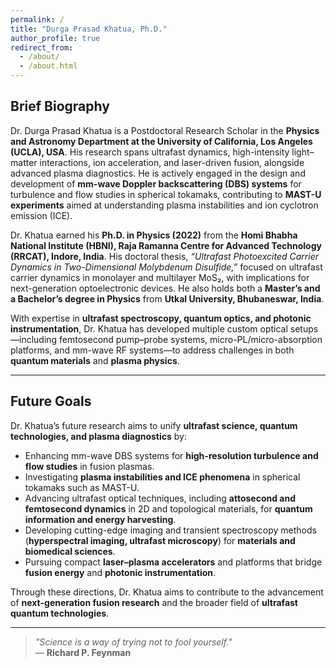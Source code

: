 ```yaml
---
permalink: /
title: "Durga Prasad Khatua, Ph.D."
author_profile: true
redirect_from: 
  - /about/
  - /about.html
---
```


## Brief Biography

Dr. Durga Prasad Khatua is a Postdoctoral Research Scholar in the **Physics and Astronomy Department at the University of California, Los Angeles (UCLA), USA**. His research spans ultrafast dynamics, high-intensity light–matter interactions, ion acceleration, and laser-driven fusion, alongside advanced plasma diagnostics. He is actively engaged in the design and development of **mm-wave Doppler backscattering (DBS) systems** for turbulence and flow studies in spherical tokamaks, contributing to **MAST-U experiments** aimed at understanding plasma instabilities and ion cyclotron emission (ICE).

Dr. Khatua earned his **Ph.D. in Physics (2022)** from the **Homi Bhabha National Institute (HBNI), Raja Ramanna Centre for Advanced Technology (RRCAT), Indore, India**. His doctoral thesis, *“Ultrafast Photoexcited Carrier Dynamics in Two-Dimensional Molybdenum Disulfide,”* focused on ultrafast carrier dynamics in monolayer and multilayer MoS₂, with implications for next-generation optoelectronic devices. He also holds both a **Master’s and a Bachelor’s degree in Physics** from **Utkal University, Bhubaneswar, India**.

With expertise in **ultrafast spectroscopy, quantum optics, and photonic instrumentation**, Dr. Khatua has developed multiple custom optical setups—including femtosecond pump–probe systems, micro-PL/micro-absorption platforms, and mm-wave RF systems—to address challenges in both **quantum materials** and **plasma physics**.

---

## Future Goals

Dr. Khatua’s future research aims to unify **ultrafast science, quantum technologies, and plasma diagnostics** by:  

- Enhancing mm-wave DBS systems for **high-resolution turbulence and flow studies** in fusion plasmas.  
- Investigating **plasma instabilities and ICE phenomena** in spherical tokamaks such as MAST-U.  
- Advancing ultrafast optical techniques, including **attosecond and femtosecond dynamics** in 2D and topological materials, for **quantum information and energy harvesting**.  
- Developing cutting-edge imaging and transient spectroscopy methods (**hyperspectral imaging, ultrafast microscopy**) for **materials and biomedical sciences**.  
- Pursuing compact **laser–plasma accelerators** and platforms that bridge **fusion energy** and **photonic instrumentation**.  

Through these directions, Dr. Khatua aims to contribute to the advancement of **next-generation fusion research** and the broader field of **ultrafast quantum technologies**.

---

> *"Science is a way of trying not to fool yourself."*  
> — **Richard P. Feynman**

